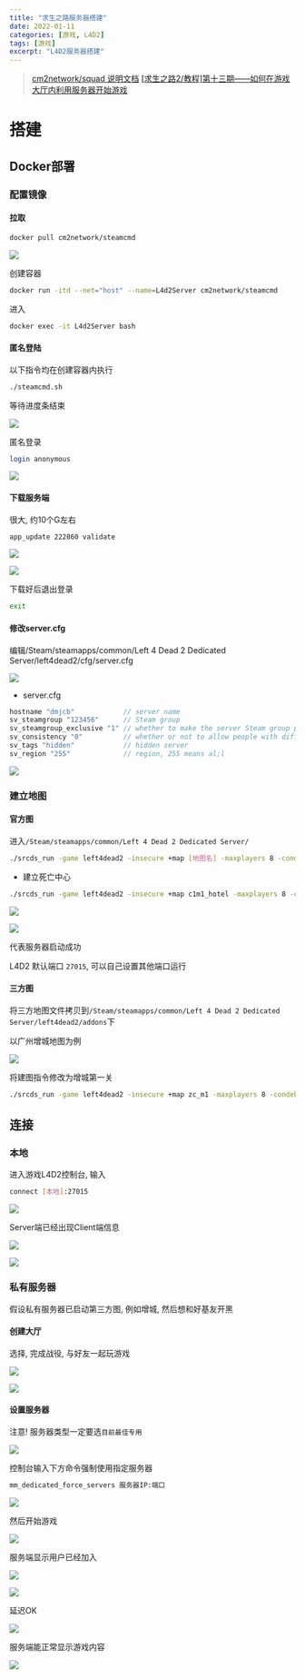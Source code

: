 ```yaml
---
title: "求生之路服务器搭建"
date: 2022-01-11
categories: [游戏, L4D2]
tags: [游戏]
excerpt: "L4D2服务器搭建"
---
```


> [cm2network/squad 说明文档](https://hub.docker.com/r/cm2network/squad/)
> [[求生之路2/教程]第十三期——如何在游戏大厅内利用服务器开始游戏](https://www.bilibili.com/video/BV1Ya411n7fT/?vd_source=d5f3e75e1bfdc1c3bb8859420f120bff)

# 搭建

## Docker部署

### 配置镜像 

#### 拉取

```sh
docker pull cm2network/steamcmd
```

![](/assets/image/20241110_124729.jpg)

创建容器

```sh
docker run -itd --net="host" --name=L4d2Server cm2network/steamcmd
```

进入

```sh
docker exec -it L4d2Server bash
```

#### 匿名登陆

以下指令均在创建容器内执行

```sh
./steamcmd.sh
```

等待进度条结束

![](/assets/image/20241110_125124.jpg)

匿名登录

```sh
login anonymous
```

![](/assets/image/20241110_125241.jpg)

#### 下载服务端

很大, 约10个G左右

```sh
app_update 222860 validate
```

![](/assets/image/20241110_125458.jpg)

![](/assets/image/20241110_130600.jpg)

下载好后退出登录

```sh
exit
```

#### 修改server.cfg

编辑/Steam/steamapps/common/Left 4 Dead 2 Dedicated Server/left4dead2/cfg/server.cfg

![](/assets/image/20241110_131901.jpg)

- server.cfg

```c
hostname "dmjcb"            // server name
sv_steamgroup "123456"      // Steam group
sv_steamgroup_exclusive "1" // whether to make the server Steam group private
sv_consistency "0"          // whether or not to allow people with different mods to enter the server
sv_tags "hidden"            // hidden server
sv_region "255"             // region, 255 means al;l
```

![](/assets/image/20241110_132103.jpg)

### 建立地图

#### 官方图

进入`/Steam/steamapps/common/Left 4 Dead 2 Dedicated Server/`

```sh
./srcds_run -game left4dead2 -insecure +map [地图名] -maxplayers 8 -condebug +exec server.cfg -nomaster
```

- 建立死亡中心

```sh
./srcds_run -game left4dead2 -insecure +map c1m1_hotel -maxplayers 8 -condebug +exec server.cfg -nomaster
```

![](/assets/image/20241110_132423.jpg)

![](/assets/image/20241110_133005.jpg)

代表服务器启动成功

L4D2 默认端口 `27015`, 可以自己设置其他端口运行

#### 三方图

将三方地图文件拷贝到`/Steam/steamapps/common/Left 4 Dead 2 Dedicated Server/left4dead2/addons`下

以广州增城地图为例

![](/assets/image/20241113_231058.jpg)

将建图指令修改为增城第一关

```sh
./srcds_run -game left4dead2 -insecure +map zc_m1 -maxplayers 8 -condebug +exec server.cfg -nomaster
```

## 连接

### 本地

进入游戏L4D2控制台, 输入

```sh
connect [本地]:27015
```

![](/assets/image/20241110_133332.jpg)


Server端已经出现Client端信息

![](/assets/image/20241110_133448.jpg)

![](/assets/image/20241110_133459.jpg)

### 私有服务器

假设私有服务器已启动第三方图, 例如增城, 然后想和好基友开黑


#### 创建大厅

选择, 完成战役, 与好友一起玩游戏

![](/assets/image/20241114_220928.jpg)

![](/assets/image/20241114_220946.jpg)

#### 设置服务器

注意! 服务器类型一定要选`目前最佳专用`

![](/assets/image/20241114_221016.jpg)

控制台输入下方命令强制使用指定服务器

```sh
mm_dedicated_force_servers 服务器IP:端口
```

![](/assets/image/20241114_221116.jpg)

然后开始游戏

![](/assets/image/20241114_221333.jpg)

服务端显示用户已经加入

![](/assets/image/20241114_221404.jpg)

![](/assets/image/20241114_221411.jpg)

延迟OK

![](/assets/image/20241114_221443.jpg)

服务端能正常显示游戏内容

![](/assets/image/20241114_221517.jpg)